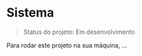 <h1>Sistema</h1>

> Status do projeto: Em desenvolvimento

Para rodar este projeto na sua máquina, ...
